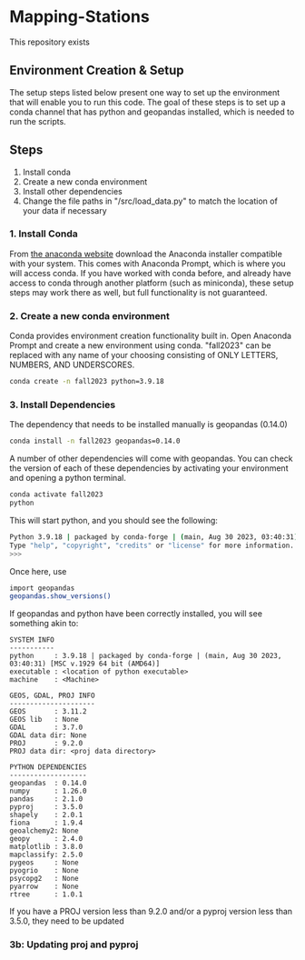 # Mapping-Stations

This repository exists

## Environment Creation & Setup
The setup steps listed below present one way to set up the environment that will enable you to run this code.
The goal of these steps is to set up a conda channel that has python and geopandas installed, which is needed
to run the scripts.

## Steps
1. Install conda
2. Create a new conda environment
3. Install other dependencies
5. Change the file paths in "/src/load_data.py" to match the location of your data if necessary

### 1. Install Conda
From [the anaconda website](https://www.anaconda.com/) download the Anaconda installer compatible with your system.
This comes with Anaconda Prompt, which is where you will access conda. If you have worked with conda before,
and already have access to conda through another platform (such as miniconda), these setup steps may work there
as well, but full functionality is not guaranteed.

### 2. Create a new conda environment
Conda provides environment creation functionality built in. Open Anaconda Prompt and create a new environment using conda.
"fall2023" can be replaced with any name of your choosing consisting of ONLY LETTERS, NUMBERS, AND UNDERSCORES.

```bash
conda create -n fall2023 python=3.9.18
```

### 3. Install Dependencies
The dependency that needs to be installed manually is geopandas (0.14.0)

```bash
conda install -n fall2023 geopandas=0.14.0
```

A number of other dependencies will come with geopandas. You can check the version of each of these dependencies
by activating your environment and opening a python terminal.
```bash
conda activate fall2023
python
```
This will start python, and you should see the following:
```bash
Python 3.9.18 | packaged by conda-forge | (main, Aug 30 2023, 03:40:31) [MSC v.1929 64 bit (AMD64)] on win32
Type "help", "copyright", "credits" or "license" for more information.
>>>
```
Once here, use
```bash
import geopandas
geopandas.show_versions()
```
If geopandas and python have been correctly installed, you will see something akin to:

```commandline
SYSTEM INFO
-----------
python     : 3.9.18 | packaged by conda-forge | (main, Aug 30 2023, 03:40:31) [MSC v.1929 64 bit (AMD64)]
executable : <location of python executable>
machine    : <Machine>

GEOS, GDAL, PROJ INFO
---------------------
GEOS       : 3.11.2
GEOS lib   : None
GDAL       : 3.7.0
GDAL data dir: None
PROJ       : 9.2.0
PROJ data dir: <proj data directory>

PYTHON DEPENDENCIES
-------------------
geopandas  : 0.14.0
numpy      : 1.26.0
pandas     : 2.1.0
pyproj     : 3.5.0
shapely    : 2.0.1
fiona      : 1.9.4
geoalchemy2: None
geopy      : 2.4.0
matplotlib : 3.8.0
mapclassify: 2.5.0
pygeos     : None
pyogrio    : None
psycopg2   : None
pyarrow    : None
rtree      : 1.0.1
```

If you have a PROJ version less than 9.2.0 and/or a pyproj version less than 3.5.0, they need to be updated

### 3b: Updating proj and pyproj

